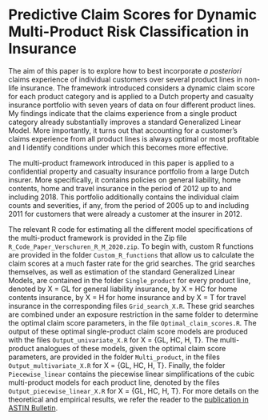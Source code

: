 # Predictive Claim Scores for Dynamic Multi-Product Risk Classification in Insurance
The aim of this paper is to explore how to best incorporate <i>a posteriori</i> claims experience of individual customers over several product lines in non-life insurance. The framework introduced considers a dynamic claim score for each product category and is applied to a Dutch property and casualty insurance portfolio with seven years of data on four different product lines. My findings indicate that the claims experience from a single product category already substantially improves a standard Generalized Linear Model. More importantly, it turns out that accounting for a customer’s claims experience from all product lines is always optimal or most profitable and I identify conditions under which this becomes more effective.

The multi-product framework introduced in this paper is applied to a confidential property and casualty insurance portfolio from a large Dutch insurer. More specifically, it contains policies on general liability, home contents, home and travel insurance in the period of 2012 up to and including 2018. This portfolio additionally contains the individual claim counts and severities, if any, from the period of 2005 up to and including 2011 for customers that were already a customer at the insurer in 2012.

The relevant R code for estimating all the different model specifications of the multi-product framework is provided in the Zip file `R_Code_Paper_Verschuren_R_M_2020.zip`. To begin with, custom R functions are provided in the folder `Custom_R_functions` that allow us to calculate the claim scores at a much faster rate for the grid searches. The grid searches themselves, as well as estimation of the standard Generalized Linear Models, are contained in the folder `Single_product` for every product line, denoted by X = GL for general liability insurance, by X = HC for home contents insurance, by X = H for home insurance and by X = T for travel insurance in the corresponding files `Grid_search_X.R`. These grid searches are combined under an exposure restriction in the same folder to determine the optimal claim score parameters, in the file `Optimal_claim_scores.R`. The output of these optimal single-product claim score models are produced with the files `Output_univariate_X.R` for X = {GL, HC, H, T}. The multi-product analogues of these models, given the optimal claim score parameters, are provided in the folder `Multi_product`, in the files `Output_multivariate_X.R` for X = {GL, HC, H, T}. Finally, the folder `Piecewise_linear` contains the piecewise linear simplifications of the cubic multi-product models for each product line, denoted by the files `Output_piecewise_linear_X.R` for X = {GL, HC, H, T}. For more details on the theoretical and empirical results, we refer the reader to the [publication in ASTIN Bulletin](https://doi.org/10.1017/asb.2020.34).
